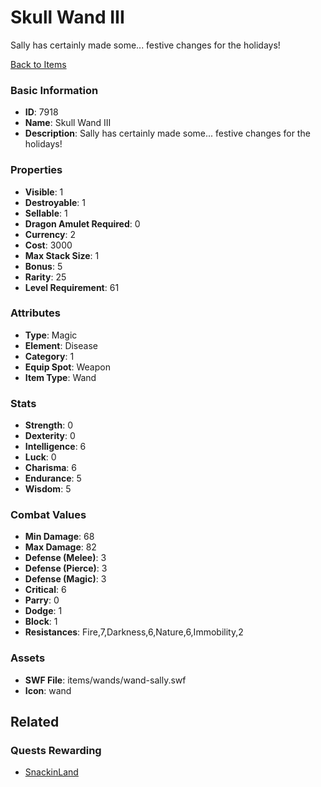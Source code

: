 # Skull Wand III

Sally has certainly made some... festive changes for the holidays!

[Back to Items](../items.md)

### Basic Information

- **ID**: 7918
- **Name**: Skull Wand III
- **Description**: Sally has certainly made some... festive changes for the holidays!

### Properties

- **Visible**: 1
- **Destroyable**: 1
- **Sellable**: 1
- **Dragon Amulet Required**: 0
- **Currency**: 2
- **Cost**: 3000
- **Max Stack Size**: 1
- **Bonus**: 5
- **Rarity**: 25
- **Level Requirement**: 61

### Attributes

- **Type**: Magic
- **Element**: Disease
- **Category**: 1
- **Equip Spot**: Weapon
- **Item Type**: Wand

### Stats

- **Strength**: 0
- **Dexterity**: 0
- **Intelligence**: 6
- **Luck**: 0
- **Charisma**: 6
- **Endurance**: 5
- **Wisdom**: 5

### Combat Values

- **Min Damage**: 68
- **Max Damage**: 82
- **Defense (Melee)**: 3
- **Defense (Pierce)**: 3
- **Defense (Magic)**: 3
- **Critical**: 6
- **Parry**: 0
- **Dodge**: 1
- **Block**: 1
- **Resistances**: Fire,7,Darkness,6,Nature,6,Immobility,2

### Assets

- **SWF File**: items/wands/wand-sally.swf
- **Icon**: wand

## Related

### Quests Rewarding

- [SnackinLand](../quests/981-snackinland.md)

